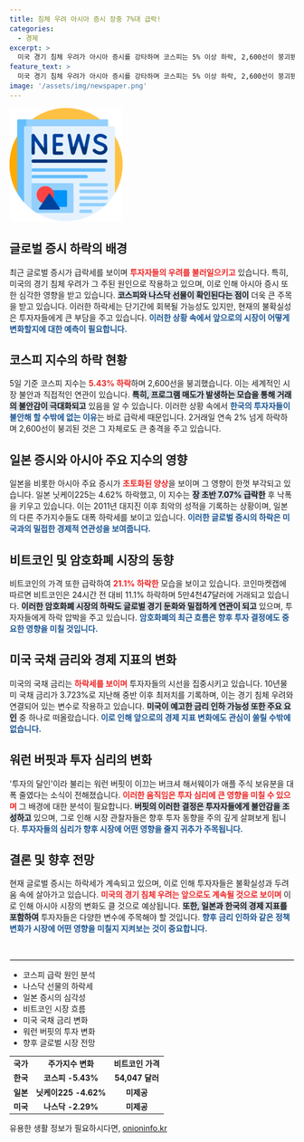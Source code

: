 ```yaml
---
title: 침체 우려 아시아 증시 장중 7%대 급락!
categories:
  - 경제
excerpt: >
  미국 경기 침체 우려가 아시아 증시를 강타하며 코스피는 5% 이상 하락, 2,600선이 붕괴됐다. 일본 닛케이225는 7%까지 폭락하며 역사적 최악의 성적을 기록 중이다. 비트코인도 11% 급락해 투자자들을 긴장시키고 있다.
feature_text: >
  미국 경기 침체 우려가 아시아 증시를 강타하며 코스피는 5% 이상 하락, 2,600선이 붕괴됐다. 일본 닛케이225는 7%까지 폭락하며 역사적 최악의 성적을 기록 중이다. 비트코인도 11% 급락해 투자자들을 긴장시키고 있다.
image: '/assets/img/newspaper.png'
---
```


<p><img src="/assets/img/newspaper.png" alt="kimp 속보" /></p>

<h2 data-ke-size="size26">글로벌 증시 하락의 배경</h2>

<p data-ke-size="size16">최근 글로벌 증시가 급락세를 보이며 <b><span style="color: #ee2323;">투자자들의 우려를 불러일으키고</span></b> 있습니다. 특히, 미국의 경기 침체 우려가 그 주된 원인으로 작용하고 있으며, 이로 인해 아시아 증시 또한 심각한 영향을 받고 있습니다. <b><span style="background-color: #21538527;">코스피와 나스닥 선물이 확인된다는 점이</span></b> 더욱 큰 주목을 받고 있습니다. 이러한 하락세는 단기간에 회복될 가능성도 있지만, 현재의 불확실성은 투자자들에게 큰 부담을 주고 있습니다. <b><span style="color: #1a5490;">이러한 상황 속에서 앞으로의 시장이 어떻게 변화할지에 대한 예측이 필요합니다.</span></b></p>

<h2 data-ke-size="size26">코스피 지수의 하락 현황</h2>

<p data-ke-size="size16">5일 기준 코스피 지수는 <b><span style="color: #ee2323;">5.43% 하락</span></b>하며 2,600선을 붕괴했습니다. 이는 세계적인 시장 불안과 직접적인 연관이 있습니다. <b><span style="background-color: #21538527;">특히, 프로그램 매도가 발생하는 모습을 통해 거래의 불안감이 극대화되고</span></b> 있음을 알 수 있습니다. 이러한 상황 속에서 <b><span style="color: #1a5490;">한국의 투자자들이 불안해 할 수밖에 없는 이유</span></b>는 바로 급락세 때문입니다. 2거래일 연속 2% 넘게 하락하며 2,600선이 붕괴된 것은 그 자체로도 큰 충격을 주고 있습니다.</p>

<h2 data-ke-size="size26">일본 증시와 아시아 주요 지수의 영향</h2>

<p data-ke-size="size16">일본을 비롯한 아시아 주요 증시가 <b><span style="color: #ee2323;">초토화된 양상</span></b>을 보이며 그 영향이 한껏 부각되고 있습니다. 일본 닛케이225는 4.62% 하락했고, 이 지수는 <b><span style="background-color: #21538527;">장 초반 7.07% 급락한</span></b> 후 낙폭을 키우고 있습니다. 이는 2011년 대지진 이후 최악의 성적을 기록하는 상황이며, 일본의 다른 주가지수들도 대폭 하락세를 보이고 있습니다. <b><span style="color: #1a5490;">이러한 글로벌 증시의 하락은 미국과의 밀접한 경제적 연관성을 보여줍니다.</span></b></p>

<h2 data-ke-size="size26">비트코인 및 암호화폐 시장의 동향</h2>

<p data-ke-size="size16">비트코인의 가격 또한 급락하여 <b><span style="color: #ee2323;">21.1% 하락한</span></b> 모습을 보이고 있습니다. 코인마켓캡에 따르면 비트코인은 24시간 전 대비 11.1% 하락하며 5만4천47달러에 거래되고 있습니다. <b><span style="background-color: #21538527;">이러한 암호화폐 시장의 하락도 글로벌 경기 둔화와 밀접하게 연관이 되고</span></b> 있으며, 투자자들에게 하락 압박을 주고 있습니다. <b><span style="color: #1a5490;">암호화폐의 최근 흐름은 향후 투자 결정에도 중요한 영향을 미칠 것입니다.</span></b></p>

<h2 data-ke-size="size26">미국 국채 금리와 경제 지표의 변화</h2>

<p data-ke-size="size16">미국의 국채 금리는 <b><span style="color: #ee2323;">하락세를 보이며</span></b> 투자자들의 시선을 집중시키고 있습니다. 10년물 미 국채 금리가 3.723%로 지난해 중반 이후 최저치를 기록하며, 이는 경기 침체 우려와 연결되어 있는 변수로 작용하고 있습니다. <b><span style="background-color: #21538527;">미국이 예고한 금리 인하 가능성 또한 주요 요인</span></b> 중 하나로 떠올랐습니다. <b><span style="color: #1a5490;">이로 인해 앞으로의 경제 지표 변화에도 관심이 쏠릴 수밖에 없습니다.</span></b></p>

<h2 data-ke-size="size26">워런 버핏과 투자 심리의 변화</h2>

<p data-ke-size="size16">'투자의 달인'이라 불리는 워런 버핏이 이끄는 버크셔 해서웨이가 애플 주식 보유분을 대폭 줄였다는 소식이 전해졌습니다. <b><span style="color: #ee2323;">이러한 움직임은 투자 심리에 큰 영향을 미칠 수 있으며</span></b> 그 배경에 대한 분석이 필요합니다. <b><span style="background-color: #21538527;">버핏의 이러한 결정은 투자자들에게 불안감을 조성하고</span></b> 있으며, 그로 인해 시장 관찰자들은 향후 투자 동향을 주의 깊게 살펴보게 됩니다. <b><span style="color: #1a5490;">투자자들의 심리가 향후 시장에 어떤 영향을 줄지 귀추가 주목됩니다.</span></b></p>

<h2 data-ke-size="size26">결론 및 향후 전망</h2>

<p data-ke-size="size16">현재 글로벌 증시는 하락세가 계속되고 있으며, 이로 인해 투자자들은 불확실성과 두려움 속에 살아가고 있습니다. <b><span style="color: #ee2323;">미국의 경기 침체 우려는 앞으로도 계속될 것으로 보이며</span></b> 이로 인해 아시아 시장의 변화도 클 것으로 예상됩니다. <b><span style="background-color: #21538527;">또한, 일본과 한국의 경제 지표를 포함하여</span></b> 투자자들은 다양한 변수에 주목해야 할 것입니다. <b><span style="color: #1a5490;">향후 금리 인하와 같은 정책 변화가 시장에 어떤 영향을 미칠지 지켜보는 것이 중요합니다.</span></b></p>

<p data-ke-size="size16">&nbsp;</p>

<hr style="border: 1px solid #e6e6e6;">

<ul>
  <li>코스피 급락 원인 분석</li>
  <li>나스닥 선물의 하락세</li>
  <li>일본 증시의 심각성</li>
  <li>비트코인 시장 흐름</li>
  <li>미국 국채 금리 변화</li>
  <li>워런 버핏의 투자 변화</li>
  <li>향후 글로벌 시장 전망</li>
</ul>

<table style="width: 100%; border-collapse: collapse;">
  <tr>
    <td style="text-align: center; height: 17px;"><b>국가</b></td>
    <td style="text-align: center; height: 17px;"><b>주가지수 변화</b></td>
    <td style="text-align: center; height: 17px;"><b>비트코인 가격</b></td>
  </tr>
  <tr>
    <td style="text-align: center; height: 17px;"><b>한국</b></td>
    <td style="text-align: center; height: 17px;"><b>코스피 -5.43%</b></td>
    <td style="text-align: center; height: 17px;"><b>54,047 달러</b></td>
  </tr>
  <tr>
    <td style="text-align: center; height: 17px;"><b>일본</b></td>
    <td style="text-align: center; height: 17px;"><b>닛케이225 -4.62%</b></td>
    <td style="text-align: center; height: 17px;"><b>미제공</b></td>
  </tr>
  <tr>
    <td style="text-align: center; height: 17px;"><b>미국</b></td>
    <td style="text-align: center; height: 17px;"><b>나스닥 -2.29%</b></td>
    <td style="text-align: center; height: 17px;"><b>미제공</b></td>
  </tr>
</table>
유용한 생활 정보가 필요하시다면, <a href="https://onioninfo.kr" rel="dofollow">onioninfo.kr</a>


